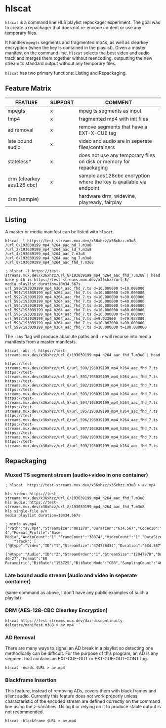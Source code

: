 # hlscat

`hlscat` is a command line HLS playlist repackager experiment. The goal was to create a repackager that does not re-encode content or use any temporary files.

It handles `mpegts` segments and fragmented mp4s, as well as clearkey encryption (when the key is contained in the playlist). Given a master manifest on the command line, `hlscat` selects the best video and audio track and merges them together without reencoding, outputting the new stream to standard output without any temporary files.

`hlscat` has two primary functions: Listing and Repackaging.

## Feature Matrix

|FEATURE	|SUPPORT	|COMMENT	|	
| ------------- | ------------- |------------- |
|mpegts 	|x|	mpeg ts segments as input	|		
|fmp4 	|x|	fragmented mp4 with init files			|
|ad removal	|x|	remove segments that have a EXT-X-CUE tag	|		
|late bound audio	|x|	video and audio are in seperate files/containers	|		
|stateless*	|x|	does not use any temporary files on disk or memory for repackaging	|		
|drm (clearkey aes128 cbc)	|x|	sample aes128cbc encryption where the key is available via endpoint|			
|drm (sample)|		|hardware drm, widevine, playready, fairplay			|

## Listing

A master or media manifest can be listed with `hlscat`. 

```
hlscat -l https://test-streams.mux.dev/x36xhzz/x36xhzz.m3u8
/url_0/193039199_mp4_h264_aac_hd_7.m3u8
/url_2/193039199_mp4_h264_aac_ld_7.m3u8
/url_4/193039199_mp4_h264_aac_7.m3u8
/url_6/193039199_mp4_h264_aac_hq_7.m3u8
/url_8/193039199_mp4_h264_aac_fhd_7.m3u8

; hlscat -l https://test-streams.mux.dev/x36xhzz/url_8/193039199_mp4_h264_aac_fhd_7.m3u8 | head
base path is https://test-streams.mux.dev/x36xhzz/url_8/
media playlist duration=10m34.567s
url_590/193039199_mp4_h264_aac_fhd_7.ts	d=10.000000	t=10.000000
url_591/193039199_mp4_h264_aac_fhd_7.ts	d=10.000000	t=20.000000
url_592/193039199_mp4_h264_aac_fhd_7.ts	d=10.000000	t=30.000000
url_593/193039199_mp4_h264_aac_fhd_7.ts	d=10.000000	t=40.000000
url_594/193039199_mp4_h264_aac_fhd_7.ts	d=10.000000	t=50.000000
url_595/193039199_mp4_h264_aac_fhd_7.ts	d=10.000000	t=60.000000
url_596/193039199_mp4_h264_aac_fhd_7.ts	d=10.000000	t=70.000000
url_597/193039199_mp4_h264_aac_fhd_7.ts	d=9.933000	t=79.933000
url_598/193039199_mp4_h264_aac_fhd_7.ts	d=10.067000	t=90.000000
url_599/193039199_mp4_h264_aac_fhd_7.ts	d=10.000000	t=100.000000
```

The `-abs` flag will produce absolute paths and `-r` will recurse into media manifests from a master manifests.

```
hlscat -abs -l https://test-streams.mux.dev/x36xhzz/url_8/193039199_mp4_h264_aac_fhd_7.m3u8 | head

https://test-streams.mux.dev/x36xhzz/url_8/url_590/193039199_mp4_h264_aac_fhd_7.ts
https://test-streams.mux.dev/x36xhzz/url_8/url_591/193039199_mp4_h264_aac_fhd_7.ts
https://test-streams.mux.dev/x36xhzz/url_8/url_592/193039199_mp4_h264_aac_fhd_7.ts
https://test-streams.mux.dev/x36xhzz/url_8/url_593/193039199_mp4_h264_aac_fhd_7.ts
https://test-streams.mux.dev/x36xhzz/url_8/url_594/193039199_mp4_h264_aac_fhd_7.ts
https://test-streams.mux.dev/x36xhzz/url_8/url_595/193039199_mp4_h264_aac_fhd_7.ts
https://test-streams.mux.dev/x36xhzz/url_8/url_596/193039199_mp4_h264_aac_fhd_7.ts
https://test-streams.mux.dev/x36xhzz/url_8/url_597/193039199_mp4_h264_aac_fhd_7.ts
https://test-streams.mux.dev/x36xhzz/url_8/url_598/193039199_mp4_h264_aac_fhd_7.ts
https://test-streams.mux.dev/x36xhzz/url_8/url_599/193039199_mp4_h264_aac_fhd_7.ts
```

## Repackaging

### Muxed TS segment stream (audio+video in one container)

```
; hlscat  https://test-streams.mux.dev/x36xhzz/x36xhzz.m3u8 > av.mp4

hls video: https://test-streams.mux.dev/x36xhzz/url_8/193039199_mp4_h264_aac_fhd_7.m3u8
hls audio: https://test-streams.mux.dev/x36xhzz/url_8/193039199_mp4_h264_aac_fhd_7.m3u8
hls single-file a/v
media playlist duration=10m34.567s

; minfo av.mp4
{"Path":"av.mp4","StreamSize":"801278","Duration":"634.567","CodecID":"iso5","CodecID_Compatible":"iso5/iso6/mp41","Format":"MPEG-4","Format_Profile":"Base Media","AudioCount":"1","FrameCount":"38074","VideoCount":"1","DataSize":"5125874","FileSize":"487585690","FooterSize":"482445342","HeaderSize":"14474","Encoded_Application":"Lavf59.34.101","OverallBitRate":"6147003","IsStreamable":"Yes",
	"Track": [
{"@type":"Video","ID":"1","StreamSize":"474736434","Duration":"634.567","FrameCount":"38074","FrameRate":"60","FrameRate_Mode":"VFR","CodecID":"avc1","Format":"AVC","Format_Profile":"High","Format_Level":"4","Format_Settings_RefFrames":"5","Format_Settings_CABAC":"Yes","BitRate":"6000000","Width":"1920","Height":"1080","DisplayAspectRatio":"1.778","PixelAspectRatio":"1","BitDepth":"8","ScanType":"Progressive","ColorSpace":"YUV","ChromaSubsampling":"4:2:0"},
		{"@type":"Audio","ID":"2","StreamOrder":"1","StreamSize":"12047978","Duration":"634.194","FrameCount":"27312","FrameRate":"7.178","CodecID":"mp4a-40-27","Format":"ER Parametric","BitRate":"153725","BitRate_Mode":"CBR","SamplingCount":"4661326","SamplingRate":"7350","SamplesPerFrame":"1024","AlternateGroup":"1","Default":"Yes"}]}
```

### Late bound audio stream (audio and video in seperate container)

(same command as above, I don't have any public examples of such a playlist)

### DRM (AES-128-CBC Clearkey Encryption)

```
hlscat https://test-streams.mux.dev/dai-discontinuity-deltatre/manifest.m3u8 > av.mp4
```

### AD Removal

There are many ways to signal an AD break in a playlist so detecting one methodically can be difficult. For the purpose of this program, an AD is any segment that contains an EXT-CUE-OUT or EXT-CUE-OUT-CONT tag.

```
hlscat -noads $URL > av.mp4
```


### Blackframe Insertion

This feature, instead of removing ADs, covers them with black frames and silent audio. Currently this feature does not work properly unless characteristic of the encoded stream are defined correctly on the command line using the z-variables. Using it or relying on it to produce stable output is not recommended.

```
hlscat -blackframe $URL > av.mp4
```
